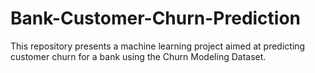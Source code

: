# Bank-Customer-Churn-Prediction
This repository presents a machine learning project aimed at predicting customer churn for a bank using the Churn Modeling Dataset.

